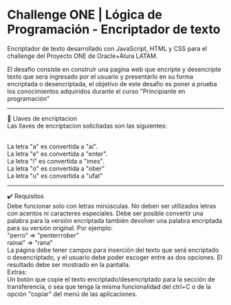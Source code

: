 # Challenge ONE | Lógica de Programación - Encriptador de texto



Encriptador de texto desarrollado con JavaScript, HTML y CSS para el challenge del Proyecto ONE de Oracle+Alura LATAM. <br>

El desafio consiste en construir una pagina web que encripte y desencripte texto que sera ingresado por el usuario y presentarlo en su forma encriptada o desencriptada, el objetivo de este desafio es poner a prueba los conocimientos adquiridos durante el curso "Principiante en programación" <br>

--------------------------------------------------------------------------------
🔑 Llaves de encriptacion <br>
Las llaves de encriptacion solicitadas son las siguientes: <br><br>

La letra "a" es convertida a "ai". <br>
La letra "e" es convertida a "enter". <br>
La letra "i" es convertida a "imes". <br>
La letra "o" es convertida a "ober" <br>
La letra "u" es convertida a "ufat" <br>

--------------------------------------------------------------------------------
✔️ Requisitos <br>
Debe funcionar solo con letras minúsculas.
No deben ser utilizados letras con acentos ni caracteres especiales.
Debe ser posible convertir una palabra para la versión encriptada también devolver una palabra encriptada para su versión original.
Por ejemplo: <br>
"perro" => "penterrrober" <br>
rainai" => "rana" <br>
La página debe tener campos para inserción del texto que será encriptado o desencriptado, y el usuario debe poder escoger entre as dos opciones.
El resultado debe ser mostrado en la pantalla.<br>
Extras:<br>
Un botón que copie el texto encriptado/desencriptado para la sección de transferencia, o sea que tenga la misma funcionalidad del ctrl+C o de la opción "copiar" del menú de las aplicaciones.
